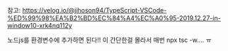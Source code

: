 참고: https://velog.io/@jihoson94/TypeScript-VSCode-%ED%99%98%EA%B2%BD%EC%84%A4%EC%A0%95-2019.12.27-in-window10-xrk4nq112y

노드js를 환경변수에 추가하면 된다!!
이 간단한걸 몰라서 매번 npx tsc -w.... ㅠ
